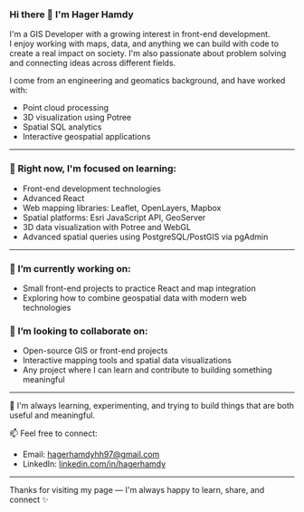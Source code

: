 ### Hi there 👋 I'm Hager Hamdy

I'm a GIS Developer with a growing interest in front-end development.  
I enjoy working with maps, data, and anything we can build with code to create a real impact on society. I'm also passionate about problem solving and connecting ideas across different fields.

I come from an engineering and geomatics background, and have worked with:
- Point cloud processing  
- 3D visualization using Potree  
- Spatial SQL analytics  
- Interactive geospatial applications

---

### 🚧 Right now, I'm focused on learning:
- Front-end development technologies  
- Advanced React  
- Web mapping libraries: Leaflet, OpenLayers, Mapbox  
- Spatial platforms: Esri JavaScript API, GeoServer  
- 3D data visualization with Potree and WebGL  
- Advanced spatial queries using PostgreSQL/PostGIS via pgAdmin  

---

### 🔭 I’m currently working on:
- Small front-end projects to practice React and map integration
- Exploring how to combine geospatial data with modern web technologies

### 🤝 I’m looking to collaborate on:
- Open-source GIS or front-end projects
- Interactive mapping tools and spatial data visualizations
- Any project where I can learn and contribute to building something meaningful

---

🌱 I'm always learning, experimenting, and trying to build things that are both useful and meaningful.

📫 Feel free to connect:  
- Email: hagerhamdyhh97@gmail.com  
- LinkedIn: [linkedin.com/in/hagerhamdy](https://www.linkedin.com/in/hagerhamdy)

---

Thanks for visiting my page — I'm always happy to learn, share, and connect ✨
